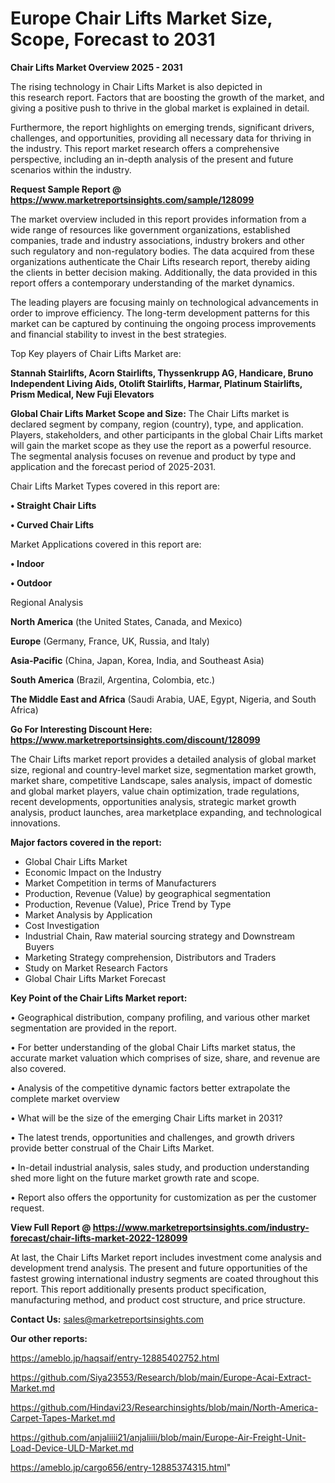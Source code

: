 # Europe Chair Lifts Market Size, Scope, Forecast to 2031

<Strong> Chair Lifts Market Overview 2025 - 2031</strong>

The rising technology in Chair Lifts Market is also depicted in this research report. Factors that are boosting the growth of the market, and giving a positive push to thrive in the global market is explained in detail.

Furthermore, the report highlights on emerging trends, significant drivers, challenges, and opportunities, providing all necessary data for thriving in the industry. This report market research offers a comprehensive perspective, including an in-depth analysis of the present and future scenarios within the industry.

<strong>Request Sample Report @ <a href=https://www.marketreportsinsights.com/sample/128099>https://www.marketreportsinsights.com/sample/128099</a></strong>

The market overview included in this report provides information from a wide range of resources like government organizations, established companies, trade and industry associations, industry brokers and other such regulatory and non-regulatory bodies. The data acquired from these organizations authenticate the Chair Lifts research report, thereby aiding the clients in better decision making. Additionally, the data provided in this report offers a contemporary understanding of the market dynamics.

The leading players are focusing mainly on technological advancements in order to improve efficiency. The long-term development patterns for this market can be captured by continuing the ongoing process improvements and financial stability to invest in the best strategies.

Top Key players of Chair Lifts Market are:

<strong>Stannah Stairlifts, Acorn Stairlifts, Thyssenkrupp AG, Handicare, Bruno Independent Living Aids, Otolift Stairlifts, Harmar, Platinum Stairlifts, Prism Medical, New Fuji Elevators</strong>

<strong><b>Global Chair Lifts Market Scope and Size:</b></strong>
The Chair Lifts market is declared segment by company, region (country), type, and application. Players, stakeholders, and other participants in the global Chair Lifts market will gain the market scope as they use the report as a powerful resource. The segmental analysis focuses on revenue and product by type and application and the forecast period of 2025-2031.

Chair Lifts Market Types covered in this report are:

<strong>• Straight Chair Lifts

• Curved Chair Lifts</strong>

Market Applications covered in this report are:

<strong>• Indoor

• Outdoor</strong> 

Regional Analysis

<strong>North America</strong> (the United States, Canada, and Mexico)

<strong>Europe</strong> (Germany, France, UK, Russia, and Italy)

<strong>Asia-Pacific</strong> (China, Japan, Korea, India, and Southeast Asia)

<strong>South America</strong> (Brazil, Argentina, Colombia, etc.)

<strong>The Middle East and Africa</strong> (Saudi Arabia, UAE, Egypt, Nigeria, and South Africa)

<strong>Go For Interesting Discount Here: <a href=https://www.marketreportsinsights.com/discount/128099>https://www.marketreportsinsights.com/discount/128099</a></strong>

The Chair Lifts market report provides a detailed analysis of global market size, regional and country-level market size, segmentation market growth, market share, competitive Landscape, sales analysis, impact of domestic and global market players, value chain optimization, trade regulations, recent developments, opportunities analysis, strategic market growth analysis, product launches, area marketplace expanding, and technological innovations.

<strong><b>Major factors covered in the report:</b></strong>
<ul>
  <li>Global Chair Lifts Market </li>
  <li>Economic Impact on the Industry</li>
  <li>Market Competition in terms of Manufacturers</li>
  <li>Production, Revenue (Value) by geographical segmentation</li>
  <li>Production, Revenue (Value), Price Trend by Type</li>
  <li>Market Analysis by Application</li>
  <li>Cost Investigation</li>
  <li>Industrial Chain, Raw material sourcing strategy and Downstream Buyers</li>
  <li>Marketing Strategy comprehension, Distributors and Traders</li>
  <li>Study on Market Research Factors</li>
  <li>Global Chair Lifts Market Forecast</li>
</ul>

<strong><b>Key Point of the Chair Lifts Market report:</b></strong>

• Geographical distribution, company profiling, and various other market segmentation are provided in the report.

• For better understanding of the global Chair Lifts market status, the accurate market valuation which comprises of size, share, and revenue are also covered.

• Analysis of the competitive dynamic factors better extrapolate the complete market overview

• What will be the size of the emerging Chair Lifts market in 2031?

• The latest trends, opportunities and challenges, and growth drivers provide better construal of the Chair Lifts Market.

• In-detail industrial analysis, sales study, and production understanding shed more light on the future market growth rate and scope.

• Report also offers the opportunity for customization as per the customer request.

<strong><b>View Full Report @ <a href=https://www.marketreportsinsights.com/industry-forecast/chair-lifts-market-2022-128099>https://www.marketreportsinsights.com/industry-forecast/chair-lifts-market-2022-128099</a></b></strong>


At last, the Chair Lifts Market report includes investment come analysis and development trend analysis. The present and future opportunities of the fastest growing international industry segments are coated throughout this report. This report additionally presents product specification, manufacturing method, and product cost structure, and price structure.

<strong>Contact Us:</strong>
sales@marketreportsinsights.com

<strong>Our other reports:</strong>

<a href=https://ameblo.jp/haqsaif/entry-12885402752.html>https://ameblo.jp/haqsaif/entry-12885402752.html</a>

<a href=https://github.com/Siya23553/Research/blob/main/Europe-Acai-Extract-Market.md>https://github.com/Siya23553/Research/blob/main/Europe-Acai-Extract-Market.md</a>

<a href=https://github.com/Hindavi23/Researchinsights/blob/main/North-America-Carpet-Tapes-Market.md>https://github.com/Hindavi23/Researchinsights/blob/main/North-America-Carpet-Tapes-Market.md</a>

<a href=https://github.com/anjaliiii21/anjaliiii/blob/main/Europe-Air-Freight-Unit-Load-Device-ULD-Market.md>https://github.com/anjaliiii21/anjaliiii/blob/main/Europe-Air-Freight-Unit-Load-Device-ULD-Market.md</a>

<a href=https://ameblo.jp/cargo656/entry-12885374315.html>https://ameblo.jp/cargo656/entry-12885374315.html</a>"

